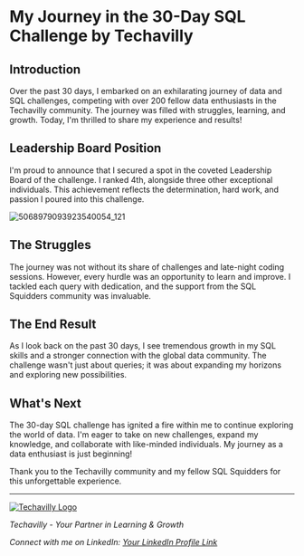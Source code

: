 # My Journey in the 30-Day SQL Challenge by Techavilly

## Introduction

Over the past 30 days, I embarked on an exhilarating journey of data and SQL challenges, competing with over 200 fellow data enthusiasts in the Techavilly community. The journey was filled with struggles, learning, and growth. Today, I'm thrilled to share my experience and results!

## Leadership Board Position

I'm proud to announce that I secured a spot in the coveted Leadership Board of the challenge. I ranked 4th, alongside three other exceptional individuals. This achievement reflects the determination, hard work, and passion I poured into this challenge.

![5068979093923540054_121](https://github.com/Adekolaau/Polished-data-hub/assets/128713981/564bbb71-6df4-4047-b1c6-65eedb1e14f2)

## The Struggles

The journey was not without its share of challenges and late-night coding sessions. However, every hurdle was an opportunity to learn and improve. I tackled each query with dedication, and the support from the SQL Squidders community was invaluable.

## The End Result

As I look back on the past 30 days, I see tremendous growth in my SQL skills and a stronger connection with the global data community. The challenge wasn't just about queries; it was about expanding my horizons and exploring new possibilities.

## What's Next

The 30-day SQL challenge has ignited a fire within me to continue exploring the world of data. I'm eager to take on new challenges, expand my knowledge, and collaborate with like-minded individuals. My journey as a data enthusiast is just beginning!

Thank you to the Techavilly community and my fellow SQL Squidders for this unforgettable experience.

---

[![Techavilly Logo](https://github.com/Adekolaau/Polished-data-hub/assets/128713981/239e5bf7-0ea1-47a6-bfd7-2745645656c3)](https://www.techavilly.com)

_Techavilly - Your Partner in Learning & Growth_

_Connect with me on LinkedIn: [Your LinkedIn Profile Link](https://www.linkedin.com/in/umar-adekola/)_
